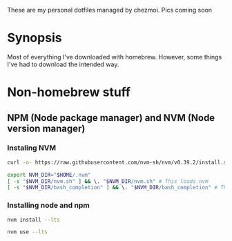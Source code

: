 These are my personal dotfiles managed by chezmoi. Pics coming soon

# Synopsis

Most of everything I've downloaded with homebrew. However, some things I've had to download the intended way.

# Non-homebrew stuff

## NPM (Node package manager) and NVM (Node version manager)

### Instaling NVM

```bash
curl -o- https://raw.githubusercontent.com/nvm-sh/nvm/v0.39.2/install.sh | bash
```

```bash
export NVM_DIR="$HOME/.nvm"
[ -s "$NVM_DIR/nvm.sh" ] && \. "$NVM_DIR/nvm.sh" # This loads nvm
[ -s "$NVM_DIR/bash_completion" ] && \. "$NVM_DIR/bash_completion" # This loads nvm bash_completion
```

### Installing node and npm

```bash
nvm install --lts
```

```bash
nvm use --lts
```
